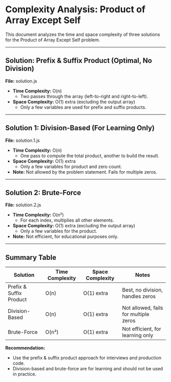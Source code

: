 # Complexity Analysis: Product of Array Except Self

This document analyzes the time and space complexity of three solutions for the Product of Array Except Self problem.

---

## Solution: Prefix & Suffix Product (Optimal, No Division)
**File:** solution.js

- **Time Complexity:** O(n)
  - Two passes through the array (left-to-right and right-to-left).
- **Space Complexity:** O(1) extra (excluding the output array)
  - Only a few variables are used for prefix and suffix products.

---

## Solution 1: Division-Based (For Learning Only)
**File:** solution.1.js

- **Time Complexity:** O(n)
  - One pass to compute the total product, another to build the result.
- **Space Complexity:** O(1) extra
  - Only a few variables for product and zero count.
- **Note:** Not allowed by the problem statement. Fails for multiple zeros.

---

## Solution 2: Brute-Force
**File:** solution.2.js

- **Time Complexity:** O(n²)
  - For each index, multiplies all other elements.
- **Space Complexity:** O(1) extra (excluding the output array)
  - Only a few variables for the product.
- **Note:** Not efficient, for educational purposes only.

---

## Summary Table

| Solution                | Time Complexity | Space Complexity | Notes                                 |
|-------------------------|----------------|------------------|---------------------------------------|
| Prefix & Suffix Product | O(n)           | O(1) extra       | Best, no division, handles zeros      |
| Division-Based          | O(n)           | O(1) extra       | Not allowed, fails for multiple zeros |
| Brute-Force             | O(n²)          | O(1) extra       | Not efficient, for learning only      |

**Recommendation:**
- Use the prefix & suffix product approach for interviews and production code.
- Division-based and brute-force are for learning and should not be used in practice.
